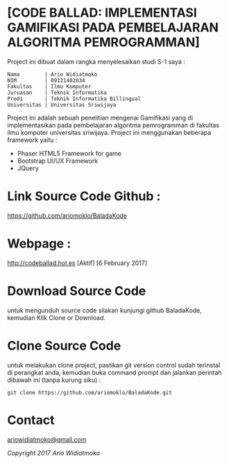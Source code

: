 # [CODE BALLAD: IMPLEMENTASI GAMIFIKASI PADA PEMBELAJARAN ALGORITMA PEMROGRAMMAN]

Project ini dibuat dalam rangka menyelesaikan studi S-1 saya :

```
Nama        | Ario Widiatmoko
NIM         | 09121402034  
Fakultas    | Ilmu Komputer  
Juruasan    | Teknik Informatika  
Prodi       | Teknik Informatika Billingual
Universitas | Universitas Sriwijaya
```

Project ini adalah sebuah penelitian mengenai Gamifikasi yang di implementasikan
pada pembelajaran algoritma pemrogramman di fakultas ilmu komputer universitas
sriwijaya. Project ini menggunakan beberapa framework yaitu :

- Phaser HTML5 Framework for game
- Bootstrap UI/UX Framework
- JQuery

# Link Source Code Github :
https://github.com/ariomoklo/BaladaKode

# Webpage :
http://codeballad.hol.es [Aktif] [6 February 2017]

# Download Source Code
untuk mengunduh source code silakan kunjungi github BaladaKode, kemudian Klik Clone or Download.

# Clone Source Code
untuk melakukan clone project, pastikan git version control sudah terinstal di perangkat anda,
kemudian buka command prompt dan jalankan perintah dibawah ini (tanpa kurung siku) :

```
git clone https://github.com/ariomoklo/BaladaKode.git
```

# Contact
ariowidiatmoko@gmail.com

_Copyright 2017 Ario Widiatmoko_
